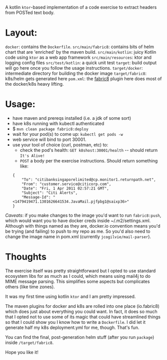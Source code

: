 A kotlin `ktor`-based implementation of a code exercise to extract headers from POSTed text body.

# Layout:
`docker`: contains the `Dockerfile`.
`src/main/fabric8`: contains bits of helm chart that are 'enriched' by the maven build.
`src/main/kotlin`: juicy Kotlin code using `ktor` as a web app framework
`src/main/resources`: ktor and logging config files
`src/test/kotlin`: a quick unit test
`target`: build output will go here once you follow the usage instructions.
`target/docker`: intermediate directory for building the docker image
`target/fabric8`: k8s/helm gets generated here
`pom.xml`:  the [fabric8](https://maven.fabric8.io/) plugin here does most of the docker/k8s heavy lifting.

# Usage:

- have maven and prereqs installed (i.e. a jdk of some sort)
- have k8s running with kubectl authenticated
- $ `mvn clean package fabric8:deploy`
- wait for your pod(s) to come up: `kubectl get pods -w`
- web service will bind to port 30001.
- use your tool of choice (curl, postman, etc) to:
    - check the pod's health:  `GET k8shost:30001/health` -- should return `It's Alive!`
    - `POST` a body per the exercise instructions.  Should return something like:
    ```
    {
        "To": "citibanksingaporelimited@cp.monitor1.returnpath.net",
        "From": "customer.service@citicorp.com",
        "Date": "Fri, 1 Apr 2011 02:57:21 GMT",
        "Subject": "Citi Alerts",
        "Message-Id": "<1479419471.1301626641534.JavaMail.pjfpbg1@saixp36>"
    }
    ```

*Caveats*:  if you make changes to the image you'd want to run `fabric8:push`, which would want you to have docker creds
inside ~/.m2/settings.xml.  Although with things named as they are, docker.io convention means you'd be trying (and
failing) to push to my repo as me.  So you'd also need to change the image name in pom.xml (currently `jcogilvie/mail-parser`).

# Thoughts

The exercise itself was pretty straightforward but I opted to use standard ecosystem libs for as much as I could, which
means using mail4j to do MIME message parsing.  This simplifies some aspects but complicates others (like time zones).

It was my first time using kotlin `ktor` and I am pretty impressed.

The maven plugins for docker and k8s are rolled into one place (io.fabric8) which does just about everything you could want.
In fact, it does so much that I opted not to use some of its magic that could have streamlined things so that I could
show you I know how to write a `Dockerfile`.  I did let it generate half my k8s deployment.yml for me, though.  That's fun.

You can find the final, post-generation helm stuff (after you run `package`) inside `/target/fabric8`.

Hope you like it!


